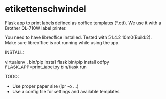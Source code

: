# etikettenschwindel

Flask app to print labels defined as ooffice templates (*.ott).
We use it with a Brother QL-710W label printer.

You need to have libreoffice installed. Tested with 5.1.4.2 10m0(Build:2).
Make sure libreoffice is not running while using the app.

INSTALL:

virtualenv .
bin/pip install flask
bin/pip install odfpy
FLASK_APP=print_label.py bin/flask run

TODO:

* Use proper paper size (lpr -o ...)
* Use a config file for settings and available templates
